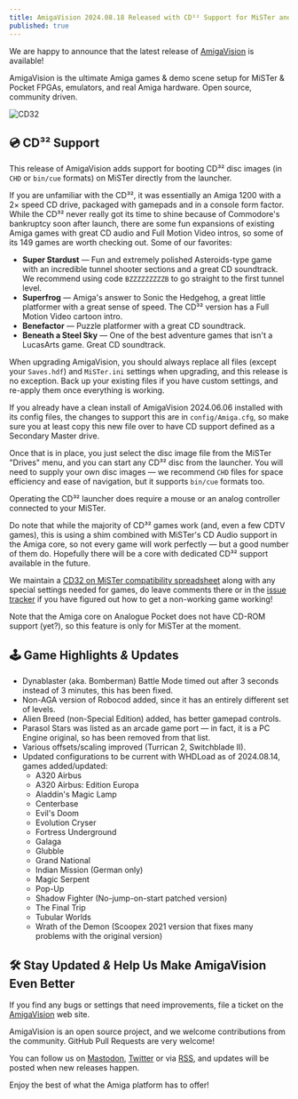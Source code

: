 ```yaml
---
title: AmigaVision 2024.08.18 Released with CD³² Support for MiSTer and game updates
published: true
---
```


We are happy to announce that the latest release of [AmigaVision] is available!

AmigaVision is the ultimate Amiga games & demo scene setup for MiSTer & Pocket FPGAs, emulators, and real Amiga hardware. Open source, community driven.

![CD32](https://amiga.vision/images/cd32.png)

## 💿 CD³² Support

This release of AmigaVision adds support for booting CD³² disc images (in `CHD` or `bin/cue` formats) on MiSTer directly from the launcher.

If you are unfamiliar with the CD³², it was essentially an Amiga 1200 with a 2× speed CD drive, packaged with gamepads and in a console form factor. While the CD³² never really got its time to shine because of Commodore's bankruptcy soon after launch, there are some fun expansions of existing Amiga games with great CD audio and Full Motion Video intros, so some of its 149 games are worth checking out. Some of our favorites:

* **Super Stardust** — Fun and extremely polished Asteroids-type game with an incredible tunnel shooter sections and a great CD soundtrack. We recommend using code `BZZZZZZZZZB` to go straight to the first tunnel level.
* **Superfrog** — Amiga's answer to Sonic the Hedgehog, a great little platformer with a great sense of speed. The CD³² version has a Full Motion Video cartoon intro.
* **Benefactor** — Puzzle platformer with a great CD soundtrack.
* **Beneath a Steel Sky** — One of the best adventure games that isn't a LucasArts game. Great CD soundtrack.

When upgrading AmigaVision, you should always replace all files (except your `Saves.hdf`) and `MiSTer.ini` settings when upgrading, and this release is no exception. Back up your existing files if you have custom settings, and re-apply them once everything is working.

If you already have a clean install of AmigaVision 2024.06.06 installed with its config files, the changes to support this are in `config/Amiga.cfg`, so make sure you at least copy this new file over to have CD support defined as a Secondary Master drive.

Once that is in place, you just select the disc image file from the MiSTer "Drives" menu, and you can start any CD³² disc from the launcher. You will need to supply your own disc images — we recommend `CHD` files for space efficiency and ease of navigation, but it supports `bin/cue` formats too.

Operating the CD³² launcher does require a mouse or an analog controller connected to your MiSTer.

Do note that while the majority of CD³² games work (and,  even a few CDTV games), this is using a shim combined with MiSTer's CD Audio support in the Amiga core, so not every game will work perfectly — but a good number of them do. Hopefully there will be a core with dedicated CD³²  support available in the future.

We maintain a [CD32 on MiSTer compatibility spreadsheet] along with any special settings needed for games, do leave comments there or in the [issue tracker] if you have figured out how to get a non-working game working! 

Note that the Amiga core on Analogue Pocket does not have CD-ROM support (yet?), so this feature is only for MiSTer at the moment.

## 🕹️ Game Highlights *&* Updates

* Dynablaster (aka. Bomberman) Battle Mode timed out after 3 seconds instead of 3 minutes, this has been fixed.
* Non-AGA version of Robocod added, since it has an entirely different set of levels.
* Alien Breed (non-Special Edition) added, has better gamepad controls.
* Parasol Stars was listed as an arcade game port — in fact, it is a PC Engine original, so has been removed from that list.
* Various offsets/scaling improved (Turrican 2, Switchblade II).
* Updated configurations to be current with WHDLoad as of 2024.08.14, games added/updated:
	* A320 Airbus 
	* A320 Airbus: Edition Europa
	* Aladdin's Magic Lamp
	* Centerbase
	* Evil's Doom
	* Evolution Cryser
	* Fortress Underground
	* Galaga
	* Glubble
	* Grand National
	* Indian Mission (German only)
	* Magic Serpent
	* Pop-Up
	* Shadow Fighter (No-jump-on-start patched version)
	* The Final Trip
	* Tubular Worlds
	* Wrath of the Demon (Scoopex 2021 version that fixes many problems with the original version)

## 🛠️ Stay Updated *&* Help Us Make AmigaVision Even Better

If you find any bugs or settings that need improvements, file a ticket on the [AmigaVision] web site. 

AmigaVision is an open source project, and we welcome contributions from the community. GitHub Pull Requests are very welcome!

You can follow us on [Mastodon], [Twitter] or via [RSS], and updates will be posted when new releases happen.

Enjoy the best of what the Amiga platform has to offer!

[AmigaVision]:https://amiga.vision
[Mastodon]:https://mastodon.social/@amiga_vision
[Twitter]:https://twitter.com/amiga_vision
[RSS]:https://amiga.vision/feed.xml

[CD32 on MiSTer compatibility spreadsheet]:https://amiga.vision/cd32
[issue tracker]:https://github.com/amigavision/AmigaVision/issues